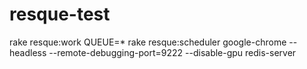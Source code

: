 # resque-test
rake resque:work QUEUE=*
rake resque:scheduler
google-chrome --headless --remote-debugging-port=9222 --disable-gpu
redis-server
